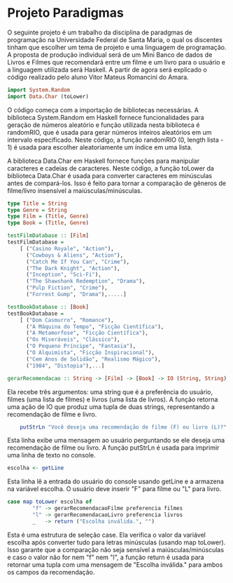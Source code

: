 # Projeto Paradigmas

O seguinte projeto é um trabalho da disciplina de paradgmas de programação na Universidade Federal de Santa Maria, o qual os discentes tinham que escolher um tema de projeto e uma linguagem de programação.	
A proposta de produção individual será de um Mini Banco de dados de Livros e Filmes que recomendará entre um filme e um livro para o usuário e a linguagem utilizada será Haskell. A partir de agora será explicado o código realizado pelo aluno Vitor Mateus Romancini do Amara. 

```haskell
import System.Random
import Data.Char (toLower) 
```
O código começa com a importação de bibliotecas necessárias. A biblioteca System.Random em Haskell fornece funcionalidades para geração de números aleatório e  função utilizada nesta biblioteca é randomRIO, que é usada para gerar números inteiros aleatórios em um intervalo especificado. Neste código, a função randomRIO (0, length lista - 1) é usada para escolher aleatoriamente um índice em uma lista.

A biblioteca Data.Char em Haskell fornece funções para manipular caracteres e cadeias de caracteres. Neste código, a função toLower da biblioteca Data.Char é usada para converter caracteres em minúsculas antes de compará-los. Isso é feito para tornar a comparação de gêneros de filme/livro insensível a maiúsculas/minúsculas.

```haskell
type Title = String
type Genre = String
type Film = (Title, Genre)
type Book = (Title, Genre)

testFilmDatabase :: [Film]
testFilmDatabase =
    [ ("Casino Royale", "Action"),
      ("Cowboys & Aliens", "Action"),
      ("Catch Me If You Can", "Crime"),
      ("The Dark Knight", "Action"),
      ("Inception", "Sci-Fi"),
      ("The Shawshank Redemption", "Drama"),
      ("Pulp Fiction", "Crime"),
      ("Forrest Gump", "Drama"),.....]

testBookDatabase :: [Book]
testBookDatabase =
    [ ("Dom Casmurro", "Romance"),
      ("A Máquina do Tempo", "Ficção Científica"),
      ("A Metamorfose", "Ficção Científica"),
      ("Os Miseráveis", "Clássico"),
      ("O Pequeno Príncipe", "Fantasia"),
      ("O Alquimista", "Ficção Inspiracional"),
      ("Cem Anos de Solidão", "Realismo Mágico"),
      ("1984", "Distopia"),...]
```


```haskell
gerarRecomendacao :: String -> [Film] -> [Book] -> IO (String, String)
```
Ela recebe três argumentos: uma string que é a preferência do usuário, filmes (uma lista de filmes) e livros (uma lista de livros). A função retorna uma ação de IO que produz uma tupla de duas strings, representando a recomendação de filme e livro.

```haskell
    putStrLn "Você deseja uma recomendação de filme (F) ou livro (L)?"
```
 Esta linha exibe uma mensagem ao usuário perguntando se ele deseja uma recomendação de filme ou livro. A função putStrLn é usada para imprimir uma linha de texto no console.
```haskell
escolha <- getLine
```
Esta linha lê a entrada do usuário do console usando getLine e a armazena na variável escolha. O usuário deve inserir "F" para filme ou "L" para livro.


```haskell
case map toLower escolha of
        "f" -> gerarRecomendacaoFilme preferencia filmes
        "l" -> gerarRecomendacaoLivro preferencia livros
        _   -> return ("Escolha inválida.", "")
```
Esta é uma estrutura de seleção case. Ela verifica o valor da variável escolha após converter tudo para letras minúsculas (usando map toLower). Isso garante que a comparação não seja sensível a maiúsculas/minúsculas e caso o valor não for nem "f" nem "l", a função return é usada para retornar uma tupla com uma mensagem de "Escolha inválida." para ambos os campos da recomendação.
